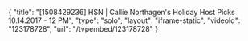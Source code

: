 {
    "title": "[1508429236] HSN | Callie Northagen's Holiday Host Picks 10.14.2017 - 12 PM",
    "type": "solo",
    "layout": "iframe-static",
    "videoId": "123178728",
    "url": "\/tvpembed\/123178728"
}